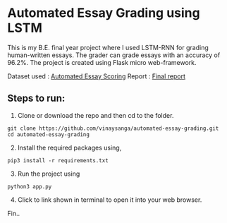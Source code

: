 # Automated Essay Grading using LSTM

This is my B.E. final year project where I used LSTM-RNN for grading human-written essays. The grader can grade essays with an accuracy of 96.2%. The project is created using Flask micro web-framework. 

Dataset used : [Automated Essay Scoring](https://www.kaggle.com/c/asap-aes/data)
Report : [Final report](https://github.com/vinaysanga/automated-essay-grading/blob/main/Final%20report.pdf)

## Steps to run:
1. Clone or download the repo and then cd to the folder.
```
git clone https://github.com/vinaysanga/automated-essay-grading.git
cd automated-essay-grading
```
2. Install the required packages using, 
```
pip3 install -r requirements.txt
```
3. Run the project using
```
python3 app.py
```
4. Click to link shown in terminal to open it into your web browser.

Fin..
